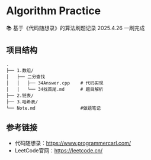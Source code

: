 # Algorithm Practice

📚 基于《代码随想录》的算法刷题记录
2025.4.26 一刷完成

## 项目结构
```text
.
├── 1.数组/               
│   ├── 二分查找
│   │   ├── 34Answer.cpp    # 代码实现
│   │   └── 34找首尾.md      # 题目解析
├── 2.链表/             
├── 3.哈希表/         
└── Note.md                 #做题笔记
```

## 参考链接

- 代码随想录：<https://www.programmercarl.com/>
- LeetCode官网：<https://leetcode.cn/>